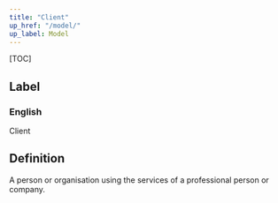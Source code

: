 ```yaml
---
title: "Client"
up_href: "/model/"
up_label: Model
---
```


[TOC]

## Label

### English
Client


## Definition
   A person or organisation using the services of a professional person or company. 


    
